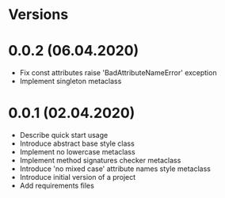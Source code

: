 Versions
========

0.0.2 (06.04.2020)
========
- Fix const attributes raise 'BadAttributeNameError' exception
- Implement singleton metaclass

0.0.1 (02.04.2020)
========
- Describe quick start usage
- Introduce abstract base style class
- Implement no lowercase metaclass
- Implement method signatures checker metaclass
- Introduce 'no mixed case' attribute names style metaclass
- Introduce initial version of a project
- Add requirements files
